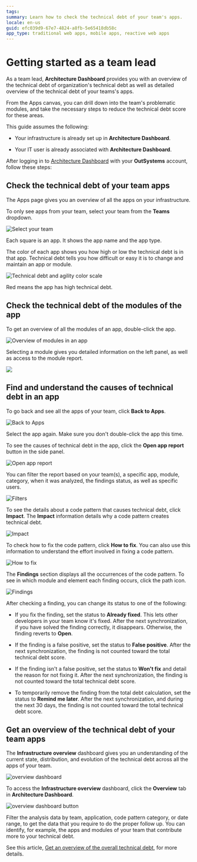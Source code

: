 ```yaml
---
tags:
summary: Learn how to check the technical debt of your team's apps.
locale: en-us
guid: efc039d9-67e7-4824-a8fb-5e65418db58c
app_type: traditional web apps, mobile apps, reactive web apps
---
```


# Getting started as a team lead 

As a team lead, **Architecture Dashboard** provides you with an overview of the technical debt of organization's technical debt as well as detailed overview of the technical debt of your teams's apps.

From the Apps canvas, you can drill down into the team's problematic modules, and take the necessary steps to reduce the technical debt score for these areas.

This guide assumes the following:

* Your infrastructure is already set up in **Architecture Dashboard**.

* Your IT user is already associated with **Architecture Dashboard**.

After logging in to [Architecture Dashboard](https://architecture.outsystems.com) with your **OutSystems** account, follow these steps:

## Check the technical debt of your team apps

The Apps page gives you an overview of all the apps on your infrastructure.

To only see apps from your team, select your team from the **Teams** dropdown.

![Select your team](images/use-team-ad.png)

Each square is an app. It shows the app name and the app type.

The color of each app shows you how high or low the technical debt is in that app.
Technical debt tells you how difficult or easy it is to change and maintain an app or module.

![Technical debt and agility color scale](images/use-debt-scale-ad.png)

Red means the app has high technical debt.

## Check the technical debt of the modules of the app

To get an overview of all the modules of an app, double-click the app.  

![Overview of modules in an app](images/use-overview-app-ad.png)

Selecting a module gives you detailed information on the left panel, as well as access to the module report.

![](images/use-module-dependencies-ad.png)

## Find and understand the causes of technical debt in an app

To go back and see all the apps of your team, click **Back to Apps**.

![Back to Apps](images/use-back-to-apps-ad.png)

Select the app again. Make sure you don't double-click the app this time.

To see the causes of technical debt in the app, click the **Open app report** button in the side panel.

![Open app report](images/use-open-app-report-ad.png)

You can filter the report based on your team(s), a specific app, module, category, when it was analyzed, the findings status, as well as specific users.

![Filters](images/use-filters-ad.png)

To see the details about a code pattern that causes technical debt, click **Impact**. The **Impact** information details why a code pattern creates technical debt.

![Impact](images/use-report-impact-ad.png)

To check how to fix the code pattern, click **How to fix**. You can also use this information to understand the effort involved in fixing a code pattern.

![How to fix](images/use-report-fix-ad.png)

The **Findings** section displays all the occurrences of the code pattern. To see in which module and element each finding occurs, click the path icon.

![Findings](images/use-findings-ad.png)

After checking a finding, you can change its status to one of the following:

* If you fix the finding, set the status to **Already fixed**. This lets other developers in your team know it's fixed. After the next synchronization, if you have solved the finding correctly, it disappears. Otherwise, the finding reverts to **Open**.

* If the finding is a false positive, set the status to **False positive**. After the next synchronization, the finding is not counted toward the total technical debt score.

* If the finding isn't a false positive, set the status to **Won't fix** and detail the reason for not fixing it. After the next synchronization, the finding is not counted toward the total technical debt score.

* To temporarily remove the finding from the total debt calculation, set the status to **Remind me later**. After the next synchronization, and during the next 30 days, the finding is not counted toward the total technical debt score.

## Get an overview of the technical debt of your team apps

The **Infrastructure overview** dashboard gives you an understanding of the current state, distribution, and evolution of the technical debt across all the apps of your team.

![overview dashboard](images/overview-dashboard-ad.png)

To access the **Infrastructure overview** dashboard, click the **Overview** tab in **Architecture Dashboard**.

![overview dashboard button](images/overview-dashboard-button-ad.png)

Filter the analysis data by team, application, code pattern category, or date range, to get the data that you require to do the proper follow up. You can identify, for example, the apps and modules of your team that contribute more to your technical debt.

See this article, [Get an overview of the overall technical debt](overview-dashboard.md), for more details.
